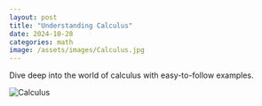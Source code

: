 ```yaml
---
layout: post
title: "Understanding Calculus"
date: 2024-10-28
categories: math
image: /assets/images/Calculus.jpg
---
```

Dive deep into the world of calculus with easy-to-follow examples.

![Calculus](.../assets/images/Calculus.jpg)
